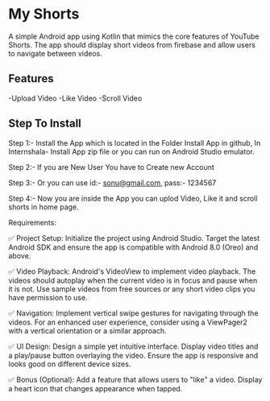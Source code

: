 # My Shorts

A simple Android app using Kotlin that mimics the core features of YouTube Shorts. The app should display short videos from firebase and allow users to navigate between videos.

## Features
-Upload Video
-Like Video
-Scroll Video

## Step To Install

Step 1:- Install the App which is located in the Folder Install App in github, In Internshala- Install App zip file or you can run on Android Studio emulator.

Step 2:- If you are New User You have to Create new Account

Step 3:- Or you can use id:- sonu@gmail.com, pass:- 1234567

Step 4:- Now you are inside the App you can uplod Video, Like it and scroll shorts in home page.



Requirements:

✅ Project Setup: Initialize the project using Android Studio. Target the latest Android SDK and ensure the app is compatible with Android 8.0 (Oreo) and above.

✅ Video Playback: Android's VideoView to implement video playback. The videos should autoplay when the current video is in focus and pause when it is not. Use sample videos from free sources or any short video clips you have permission to use.

✅ Navigation: Implement vertical swipe gestures for navigating through the videos. For an enhanced user experience, consider using a ViewPager2 with a vertical orientation or a similar approach.

✅ UI Design: Design a simple yet intuitive interface. Display video titles and a play/pause button overlaying the video. Ensure the app is responsive and looks good on different device sizes.

✅ Bonus (Optional): Add a feature that allows users to "like" a video. Display a heart icon that changes appearance when tapped.
